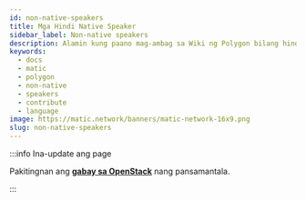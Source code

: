 ```yaml
---
id: non-native-speakers
title: Mga Hindi Native Speaker
sidebar_label: Non-native speakers
description: Alamin kung paano mag-ambag sa Wiki ng Polygon bilang hindi native speaker.
keywords:
  - docs
  - matic
  - polygon
  - non-native
  - speakers
  - contribute
  - language
image: https://matic.network/banners/matic-network-16x9.png
slug: non-native-speakers
---
```


:::info Ina-update ang page

Pakitingnan ang
**[gabay sa OpenStack](https://docs.openstack.org/doc-contrib-guide/non-native-english-speakers.html)**
nang pansamantala.

:::
